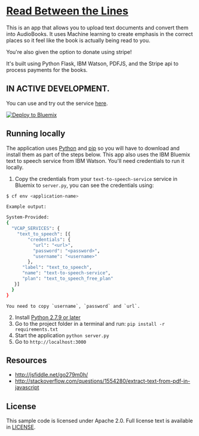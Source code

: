 # [Read Between the Lines](http://readbtl.mybluemix.net/)

This is an app that allows you to upload text documents and convert them into AudioBooks. It uses Machine learning to create emphasis in the correct places so it feel like the book is actually being read to you.

You're also given the option to donate using stripe! 

It's built using Python Flask, IBM Watson, PDFJS, and the Stripe api to process payments for the books.

## IN ACTIVE DEVELOPMENT.

You can use and try out the service [here](http://readbtl.mybluemix.net/).

[![Deploy to Bluemix](https://bluemix.net/deploy/button.png)](https://bluemix.net/deploy?repository=https://github.com/DavidAwad/Read-Between-The-Lines)


## Running locally
  The application uses [Python](https://www.python.org) and [pip](https://pip.pypa.io/en/latest/installing.html) so you will have to download and install them as part of the steps below. This app also uses the IBM Bluemix text to speech service from IBM Watson. You'll need credentials to run it locally.

1. Copy the credentials from your `text-to-speech-service` service in Bluemix to `server.py`, you can see the credentials using:

  ```sh
  $ cf env <application-name>
  ```
    Example output:
  ```sh
  System-Provided:
  {
    "VCAP_SERVICES": {
      "text_to_speech": [{
          "credentials": {
            "url": "<url>",
            "password": "<password>",
            "username": "<username>"
          },
        "label": "text_to_speech",
        "name": "text-to-speech-service",
        "plan": "text_to_speech_free_plan"
     }]
    }
  }
  ```

    You need to copy `username`, `password` and `url`.

2. Install [Python 2.7.9 or later](https://www.python.org/downloads/)
3. Go to the project folder in a terminal and run:
  `pip install -r requirements.txt`
4. Start the application
  `python server.py`
5. Go to
  `http://localhost:3000`

## Resources
- http://jsfiddle.net/go279m0h/
- http://stackoverflow.com/questions/1554280/extract-text-from-pdf-in-javascript

## License

  This sample code is licensed under Apache 2.0. Full license text is available in [LICENSE](LICENSE).
